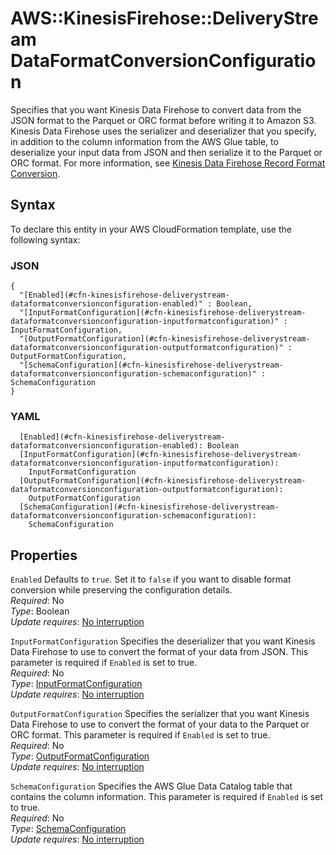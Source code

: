 # AWS::KinesisFirehose::DeliveryStream DataFormatConversionConfiguration<a name="aws-properties-kinesisfirehose-deliverystream-dataformatconversionconfiguration"></a>

Specifies that you want Kinesis Data Firehose to convert data from the JSON format to the Parquet or ORC format before writing it to Amazon S3\. Kinesis Data Firehose uses the serializer and deserializer that you specify, in addition to the column information from the AWS Glue table, to deserialize your input data from JSON and then serialize it to the Parquet or ORC format\. For more information, see [Kinesis Data Firehose Record Format Conversion](https://docs.aws.amazon.com/firehose/latest/dev/record-format-conversion.html)\.

## Syntax<a name="aws-properties-kinesisfirehose-deliverystream-dataformatconversionconfiguration-syntax"></a>

To declare this entity in your AWS CloudFormation template, use the following syntax:

### JSON<a name="aws-properties-kinesisfirehose-deliverystream-dataformatconversionconfiguration-syntax.json"></a>

```
{
  "[Enabled](#cfn-kinesisfirehose-deliverystream-dataformatconversionconfiguration-enabled)" : Boolean,
  "[InputFormatConfiguration](#cfn-kinesisfirehose-deliverystream-dataformatconversionconfiguration-inputformatconfiguration)" : InputFormatConfiguration,
  "[OutputFormatConfiguration](#cfn-kinesisfirehose-deliverystream-dataformatconversionconfiguration-outputformatconfiguration)" : OutputFormatConfiguration,
  "[SchemaConfiguration](#cfn-kinesisfirehose-deliverystream-dataformatconversionconfiguration-schemaconfiguration)" : SchemaConfiguration
}
```

### YAML<a name="aws-properties-kinesisfirehose-deliverystream-dataformatconversionconfiguration-syntax.yaml"></a>

```
  [Enabled](#cfn-kinesisfirehose-deliverystream-dataformatconversionconfiguration-enabled): Boolean
  [InputFormatConfiguration](#cfn-kinesisfirehose-deliverystream-dataformatconversionconfiguration-inputformatconfiguration): 
    InputFormatConfiguration
  [OutputFormatConfiguration](#cfn-kinesisfirehose-deliverystream-dataformatconversionconfiguration-outputformatconfiguration): 
    OutputFormatConfiguration
  [SchemaConfiguration](#cfn-kinesisfirehose-deliverystream-dataformatconversionconfiguration-schemaconfiguration): 
    SchemaConfiguration
```

## Properties<a name="aws-properties-kinesisfirehose-deliverystream-dataformatconversionconfiguration-properties"></a>

`Enabled`  <a name="cfn-kinesisfirehose-deliverystream-dataformatconversionconfiguration-enabled"></a>
Defaults to `true`\. Set it to `false` if you want to disable format conversion while preserving the configuration details\.  
*Required*: No  
*Type*: Boolean  
*Update requires*: [No interruption](https://docs.aws.amazon.com/AWSCloudFormation/latest/UserGuide/using-cfn-updating-stacks-update-behaviors.html#update-no-interrupt)

`InputFormatConfiguration`  <a name="cfn-kinesisfirehose-deliverystream-dataformatconversionconfiguration-inputformatconfiguration"></a>
Specifies the deserializer that you want Kinesis Data Firehose to use to convert the format of your data from JSON\. This parameter is required if `Enabled` is set to true\.  
*Required*: No  
*Type*: [InputFormatConfiguration](aws-properties-kinesisfirehose-deliverystream-inputformatconfiguration.md)  
*Update requires*: [No interruption](https://docs.aws.amazon.com/AWSCloudFormation/latest/UserGuide/using-cfn-updating-stacks-update-behaviors.html#update-no-interrupt)

`OutputFormatConfiguration`  <a name="cfn-kinesisfirehose-deliverystream-dataformatconversionconfiguration-outputformatconfiguration"></a>
Specifies the serializer that you want Kinesis Data Firehose to use to convert the format of your data to the Parquet or ORC format\. This parameter is required if `Enabled` is set to true\.  
*Required*: No  
*Type*: [OutputFormatConfiguration](aws-properties-kinesisfirehose-deliverystream-outputformatconfiguration.md)  
*Update requires*: [No interruption](https://docs.aws.amazon.com/AWSCloudFormation/latest/UserGuide/using-cfn-updating-stacks-update-behaviors.html#update-no-interrupt)

`SchemaConfiguration`  <a name="cfn-kinesisfirehose-deliverystream-dataformatconversionconfiguration-schemaconfiguration"></a>
Specifies the AWS Glue Data Catalog table that contains the column information\. This parameter is required if `Enabled` is set to true\.  
*Required*: No  
*Type*: [SchemaConfiguration](aws-properties-kinesisfirehose-deliverystream-schemaconfiguration.md)  
*Update requires*: [No interruption](https://docs.aws.amazon.com/AWSCloudFormation/latest/UserGuide/using-cfn-updating-stacks-update-behaviors.html#update-no-interrupt)